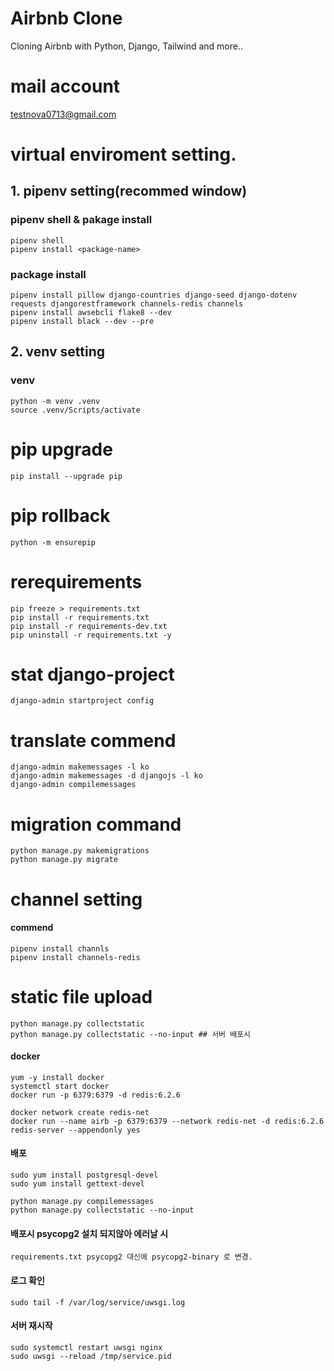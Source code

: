 # Airbnb Clone
Cloning Airbnb with Python, Django, Tailwind and more..


# mail account
testnova0713@gmail.com


# virtual enviroment setting.


## 1. pipenv setting(recommed window)
### pipenv shell & pakage install
```
pipenv shell
pipenv install <package-name>
```


### package install
```
pipenv install pillow django-countries django-seed django-dotenv requests djangorestframework channels-redis channels
pipenv install awsebcli flake8 --dev
pipenv install black --dev --pre
```
  

  
## 2. venv setting
### venv 
```
python -m venv .venv
source .venv/Scripts/activate
```
  

# pip upgrade
```
pip install --upgrade pip
```
  

# pip rollback
```
python -m ensurepip
```
  

# rerequirements 
```
pip freeze > requirements.txt
pip install -r requirements.txt
pip install -r requirements-dev.txt
pip uninstall -r requirements.txt -y
```

# stat django-project
```
django-admin startproject config
```

# translate commend
```
django-admin makemessages -l ko
django-admin makemessages -d djangojs -l ko
django-admin compilemessages
```

# migration command
```
python manage.py makemigrations
python manage.py migrate
```

# channel setting
#### commend
```
pipenv install channls
pipenv install channels-redis
```

# static file upload
```
python manage.py collectstatic
python manage.py collectstatic --no-input ## 서버 배포시
```

#### docker
```
yum -y install docker 
systemctl start docker
docker run -p 6379:6379 -d redis:6.2.6

docker network create redis-net
docker run --name airb -p 6379:6379 --network redis-net -d redis:6.2.6 redis-server --appendonly yes
```


#### 배포 
```
sudo yum install postgresql-devel
sudo yum install gettext-devel

python manage.py compilemessages
python manage.py collectstatic --no-input
```

#### 배포시 psycopg2 설치 되지않아 에러날 시
```
requirements.txt psycopg2 대신에 psycopg2-binary 로 변경.
```

#### 로그 확인
```
sudo tail -f /var/log/service/uwsgi.log
```

#### 서버 재시작
```
sudo systemctl restart uwsgi nginx
sudo uwsgi --reload /tmp/service.pid 
```
